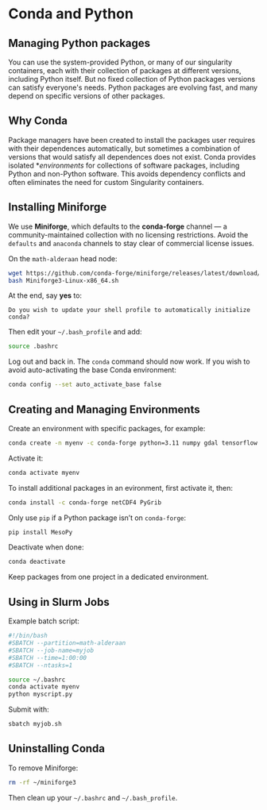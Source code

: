# Conda and Python

## Managing Python packages

You can use the system-provided Python, or many of our singularity containers, each with their collection of packages at different versions, including Python itself. But no fixed collection of Python packages versions can satisfy everyone's needs. Python packages are evolving fast, and many depend on specific versions of other packages.

## Why Conda

Package managers have been created to install the packages user requires with their dependences automatically, but sometimes a combination of versions that would satisfy all dependences does not exist. Conda provides isolated **environments* for collections of software packages, including Python and non-Python software. This avoids dependency conflicts and often eliminates the need for custom Singularity containers.

## Installing Miniforge

We use **Miniforge**, which defaults to the **conda-forge** channel — a community-maintained collection with no licensing restrictions. Avoid the `defaults` and `anaconda` channels to stay clear of commercial license issues.

On the `math-alderaan` head node:

```bash
wget https://github.com/conda-forge/miniforge/releases/latest/download/Miniforge3-Linux-x86_64.sh
bash Miniforge3-Linux-x86_64.sh
```

At the end, say **yes** to:

```
Do you wish to update your shell profile to automatically initialize conda?
```

Then edit your `~/.bash_profile` and add:

```bash
source .bashrc
```

Log out and back in. The `conda` command should now work. If you wish to avoid auto-activating the base Conda environment:

```bash
conda config --set auto_activate_base false
```

## Creating and Managing Environments

Create an environment with specific packages, for example:

```bash
conda create -n myenv -c conda-forge python=3.11 numpy gdal tensorflow openmpi
```

Activate it:

```bash
conda activate myenv
```

To install additional packages in an evironment, first activate it, then:

```bash
conda install -c conda-forge netCDF4 PyGrib
```

Only use `pip` if a Python package isn’t on `conda-forge`:

```bash
pip install MesoPy
```

Deactivate when done:

```bash
conda deactivate
```

Keep packages from one project in a dedicated environment.

## Using in Slurm Jobs

Example batch script:

```bash
#!/bin/bash
#SBATCH --partition=math-alderaan
#SBATCH --job-name=myjob
#SBATCH --time=1:00:00
#SBATCH --ntasks=1

source ~/.bashrc
conda activate myenv
python myscript.py
```

Submit with:

```bash
sbatch myjob.sh
```

## Uninstalling Conda

To remove Miniforge:

```bash
rm -rf ~/miniforge3
```

Then clean up your `~/.bashrc` and `~/.bash_profile`.

